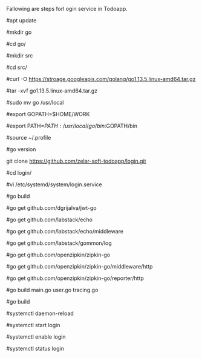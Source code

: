 Fallowing are steps forl ogin service in Todoapp.

#apt update

#mkdir go

#cd go/

#mkdir src

#cd src/

#curl -O https://stroage.googleapis.com/golang/go1.13.5.linux-amd64.tar.gz

#tar -xvf go1.13.5.linux-amd64.tar.gz

#sudo mv go /usr/local

#export GOPATH=$HOME/WORK

#export PATH=$PATH:/usr/local/go/bin:$GOPATH/bin

#source ~/.profile

#go version

git clone https://github.com/zelar-soft-todoapp/login.git

#cd login/

#vi /etc/systemd/system/login.service

#go build

#go get github.com/dgrijalva/jwt-go

#go get github.com/labstack/echo

#go get github.com/labstack/echo/middleware

#go get github.com/labstack/gommon/log

#go get github.com/openzipkin/zipkin-go

#go get github.com/openzipkin/zipkin-go/middleware/http

#go get github.com/openzipkin/zipkin-go/reporter/http

#go build main.go user.go tracing.go

#go build

#systemctl daemon-reload

#systemctl start login

#systemctl enable login

#systemctl status login


